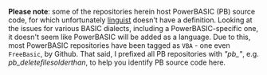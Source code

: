 **Please note**: some of the repositories herein host PowerBASIC (PB) source code, for which unfortunately [linguist](https://github.com/github/linguist) doesn't have a definition. 
Looking at the issues for various BASIC dialects, including a PowerBASIC-specific one, it doesn't seem like PowerBASIC will be added as a language. Due to this, most PowerBASIC 
repositories have been tagged as ```VBA``` - one even ```FreeBasic```, by Github. That said, I prefixed all PB repositories with _"pb\_"_, e.g. _pb\_deletefilesolderthan_, to help you identify PB source code here.

<!---
knuth-konrad/knuth-konrad is a ✨ special ✨ repository because its `README.md` (this file) appears on your GitHub profile.
You can click the Preview link to take a look at your changes.
--->
